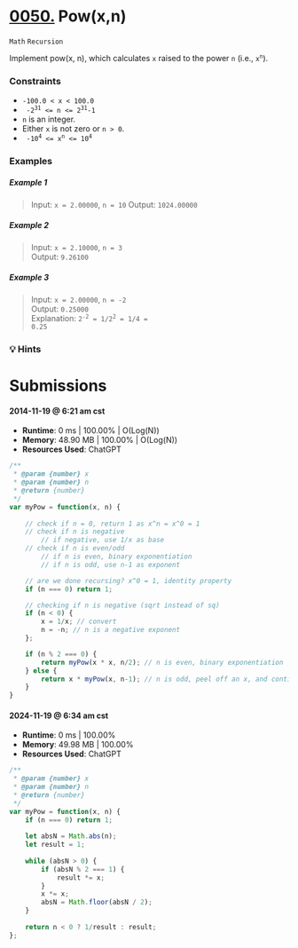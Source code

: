 # [0050.](https://leetcode.com/problems/powx-n/) Pow(x,n)
`Math` `Recursion`

Implement pow(x, n), which calculates `x` raised to the power `n` (i.e., <code>x<sup>n</sup></code>).

### Constraints
- `-100.0 < x < 100.0`
- <code> -2<sup>31</sup> <= n <= 2<sup>31</sup>-1 </code>
- `n` is an integer.
- Either `x` is not zero or `n > 0`.
- <code> -10<sup>4</sup> <= x<sup>n</sup> <= 10<sup>4</sup> </code>

### Examples

##### Example 1
> Input: `x = 2.00000`, `n = 10` 
> Output: `1024.00000`  

##### Example 2
> Input: `x = 2.10000`, `n = 3`  
> Output: `9.26100`  

##### Example 3
> Input: `x = 2.00000`, `n = -2`  
> Output: `0.25000`  
> Explanation: <code>2<sup>-2</sup> = 1/2<sup>2</sup> = 1/4 = 0.25</code>

### 💡 Hints

# Submissions

#### 2014-11-19 @ 6:21 am cst  
- **Runtime**: 0 ms | 100.00% | O(Log(N))  
- **Memory**: 48.90 MB | 100.00% | O(Log(N))
- **Resources Used**: ChatGPT

```javascript
/**
 * @param {number} x
 * @param {number} n
 * @return {number}
 */
var myPow = function(x, n) {
    
    // check if n = 0, return 1 as x^n = x^0 = 1
    // check if n is negative
        // if negative, use 1/x as base
    // check if n is even/odd
        // if n is even, binary exponentiation
        // if n is odd, use n-1 as exponent

    // are we done recursing? x^0 = 1, identity property
    if (n === 0) return 1;

    // checking if n is negative (sqrt instead of sq)
    if (n < 0) {
        x = 1/x; // convert 
        n = -n; // n is a negative exponent
    };

    if (n % 2 === 0) {
        return myPow(x * x, n/2); // n is even, binary exponentiation 
    } else {
        return x * myPow(x, n-1); // n is odd, peel off an x, and continue as usual
    }
}
```
#### 2024-11-19 @ 6:34 am cst
- **Runtime**: 0 ms | 100.00%
- **Memory**: 49.98 MB | 100.00%
- **Resources Used**: ChatGPT

```javascript
/**
 * @param {number} x
 * @param {number} n
 * @return {number}
 */
var myPow = function(x, n) {
    if (n === 0) return 1;
    
    let absN = Math.abs(n);
    let result = 1;
    
    while (absN > 0) {
        if (absN % 2 === 1) {
            result *= x;
        }
        x *= x;
        absN = Math.floor(absN / 2);
    }
    
    return n < 0 ? 1/result : result;
};
```
